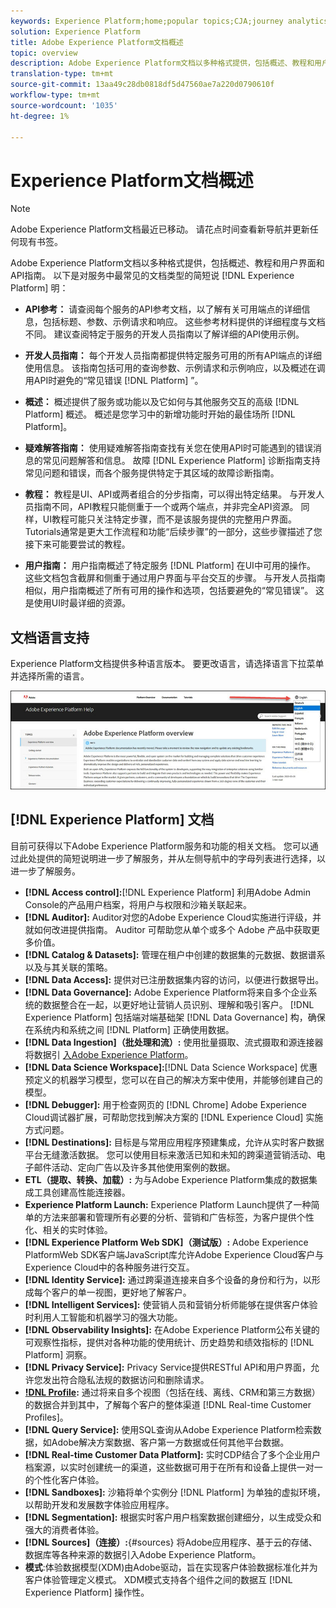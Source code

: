```yaml
---
keywords: Experience Platform;home;popular topics;CJA;journey analytics;customer journey analytics;campaign orchestration;orchestration;customer journey;journey;journey orchestration;capability;workflow
solution: Experience Platform
title: Adobe Experience Platform文档概述
topic: overview
description: Adobe Experience Platform文档以多种格式提供，包括概述、教程和用户界面和API指南。 以下是最常见的Experience Platform服务文档类型的简要描述。
translation-type: tm+mt
source-git-commit: 13aa49c28db0818df5d47560ae7a220d0790610f
workflow-type: tm+mt
source-wordcount: '1035'
ht-degree: 1%

---
```



# Experience Platform文档概述

>[!NOTE]
>
>Adobe Experience Platform文档最近已移动。 请花点时间查看新导航并更新任何现有书签。

Adobe Experience Platform文档以多种格式提供，包括概述、教程和用户界面和API指南。 以下是对服务中最常见的文档类型的简短说 [!DNL Experience Platform] 明：

* **API参考：** 请查阅每个服务的API参考文档，以了解有关可用端点的详细信息，包括标题、参数、示例请求和响应。 这些参考材料提供的详细程度与文档不同。 建议查阅特定于服务的开发人员指南以了解详细的API使用示例。

* **开发人员指南：** 每个开发人员指南都提供特定服务可用的所有API端点的详细使用信息。 该指南包括可用的查询参数、示例请求和示例响应，以及概述在调用API时避免的“常见错误 [!DNL Platform] ”。

* **概述：** 概述提供了服务或功能以及它如何与其他服务交互的高级 [!DNL Platform] 概述。 概述是您学习中的新增功能时开始的最佳场所 [!DNL Platform]。

* **疑难解答指南：** 使用疑难解答指南查找有关您在使用API时可能遇到的错误消息的常见问题解答和信息。 故障 [!DNL Experience Platform] 诊断指南支持常见问题和错误，而各个服务提供特定于其区域的故障诊断指南。

* **教程：** 教程是UI、API或两者组合的分步指南，可以得出特定结果。 与开发人员指南不同，API教程只能侧重于一个或两个端点，并非完全API资源。 同样，UI教程可能只关注特定步骤，而不是该服务提供的完整用户界面。 Tutorials通常是更大工作流程和功能“后续步骤”的一部分，这些步骤描述了您接下来可能要尝试的教程。

* **用户指南：** 用户指南概述了特定服务 [!DNL Platform] 在UI中可用的操作。 这些文档包含截屏和侧重于通过用户界面与平台交互的步骤。 与开发人员指南相似，用户指南概述了所有可用的操作和选项，包括要避免的“常见错误”。 这是使用UI时最详细的资源。

## 文档语言支持

Experience Platform文档提供多种语言版本。 要更改语言，请选择语言下拉菜单并选择所需的语言。

![image](../images/overview/lang.jpg)

## [!DNL Experience Platform] 文档

目前可获得以下Adobe Experience Platform服务和功能的相关文档。 您可以通过此处提供的简短说明进一步了解服务，并从左侧导航中的字母列表进行选择，以进一步了解服务。

* **[!DNL Access control]:**[!DNL Experience Platform] 利用Adobe Admin Console的产品用户档案，将用户与权限和沙箱关联起来。
* **[!DNL Auditor]:** Auditor对您的Adobe Experience Cloud实施进行评级，并就如何改进提供指南。 Auditor 可帮助您从单个或多个 Adobe 产品中获取更多价值。
* **[!DNL Catalog & Datasets]:** 管理在租户中创建的数据集的元数据、数据谱系以及与其关联的策略。
* **[!DNL Data Access]:** 提供对已注册数据集内容的访问，以便进行数据导出。
* **[!DNL Data Governance]:** Adobe Experience Platform将来自多个企业系统的数据整合在一起，以更好地让营销人员识别、理解和吸引客户。 [!DNL Experience Platform] 包括端对端基础架 [!DNL Data Governance] 构，确保在系统内和系统之间 [!DNL Platform] 正确使用数据。
* **[!DNL Data Ingestion]（批处理和流）:** 使用批量摄取、流式摄取和源连接器将数据引 [入Adobe Experience Platform](#sources)。
* **[!DNL Data Science Workspace]:**[!DNL Data Science Workspace] 优惠预定义的机器学习模型，您可以在自己的解决方案中使用，并能够创建自己的模型。
* **[!DNL Debugger]:** 用于检查网页的 [!DNL Chrome] Adobe Experience Cloud调试器扩展，可帮助您找到解决方案的 [!DNL Experience Cloud] 实施方式问题。
* **[!DNL Destinations]:** 目标是与常用应用程序预建集成，允许从实时客户数据平台无缝激活数据。 您可以使用目标来激活已知和未知的跨渠道营销活动、电子邮件活动、定向广告以及许多其他使用案例的数据。
* **ETL（提取、转换、加载）:** 为与Adobe Experience Platform集成的数据集成工具创建高性能连接器。
* **Experience Platform Launch:** Experience Platform Launch提供了一种简单的方法来部署和管理所有必要的分析、营销和广告标签，为客户提供个性化、相关的实时体验。
* **[!DNL Experience Platform Web SDK]（测试版）:** Adobe Experience PlatformWeb SDK客户端JavaScript库允许Adobe Experience Cloud客户与Experience Cloud中的各种服务进行交互。
* **[!DNL Identity Service]:** 通过跨渠道连接来自多个设备的身份和行为，以形成每个客户的单一视图，更好地了解客户。
* **[!DNL Intelligent Services]:** 使营销人员和营销分析师能够在提供客户体验时利用人工智能和机器学习的强大功能。
* **[!DNL Observability Insights]:** 在Adobe Experience Platform公布关键的可观察性指标，提供对各种功能的使用统计、历史趋势和绩效指标的 [!DNL Platform] 洞察。
* **[!DNL Privacy Service]:** Privacy Service提供RESTful API和用户界面，允许您发出符合隐私法规的数据访问和删除请求。
* **[!DNL Profile](实时客户用户档案):** 通过将来自多个视图（包括在线、离线、CRM和第三方数据）的数据合并到其中，了解每个客户的整体渠道 [!DNL Real-time Customer Profiles]。
* **[!DNL Query Service]:** 使用SQL查询从Adobe Experience Platform检索数据，如Adobe解决方案数据、客户第一方数据或任何其他平台数据。
* **[!DNL Real-time Customer Data Platform]:** 实时CDP结合了多个企业用户档案源，以实时创建统一的渠道，这些数据可用于在所有和设备上提供一对一的个性化客户体验。
* **[!DNL Sandboxes]:** 沙箱将单个实例分 [!DNL Platform] 为单独的虚拟环境，以帮助开发和发展数字体验应用程序。
* **[!DNL Segmentation]:** 根据实时客户用户档案数据创建细分，以生成受众和强大的消费者体验。
* **[!DNL Sources]（连接）:**{#sources} 将Adobe应用程序、基于云的存储、数据库等各种来源的数据引入Adobe Experience Platform。
* **模式**:体验数据模型(XDM)由Adobe驱动，旨在实现客户体验数据标准化并为客户体验管理定义模式。 XDM模式支持各个组件之间的数据互 [!DNL Experience Platform] 操作性。